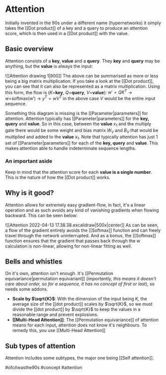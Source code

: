 # Attention

Initially invented in the 90s under a different name (hypernetworks) it simply takes the [[Dot product]] of a key and a query to produce an attention score, which is then used in a [[Dot product]] with the value.

## Basic overview
Attention consists of a **key, value** and a **query**. They **key** and **query** may be anything, but the **value** is always the input:

![[Attention drawing 1|900]]
The above can be summarised as more or less being a big matrix multiplication. If you take a look at the [[Dot product]], you can see that it can also be represented as a matrix multiplication. Using this form, the flow is ($K$=**key**, $Q$=**query**, $V$=**value**): 
$w'=QK^T$ -> $w=$softmax($w'$) -> $y^T=wV^T$
in the above case $V$ would be the entire input sequence.

Something this diagram is missing is the [[Parameter|parameters]] for attention. Attention typically has [[Parameter|parameters]] for the **key, query** and **value**. So in this case, between the **value** $x_1$ and the multiply gate there would be some weight and bias matrix $W_V$ and $B_V$ that would be multiplied and added to the **value** $x_1$. Note that typically attention has just 1 set of [[Parameter|parameters]] for each of the **key, query** and **value**. This makes attention able to handle indeterminate sequence lengths.

### An important aside
Keep in mind that the attention score for each **value is a single number**. This is the nature of how the [[Dot product]] works.

## Why is it good?
Attention allows for extremely easy gradient-flow, in fact, it's a linear operation and as such avoids any kind of vanishing gradients when flowing backward. This can be seen below:

![[Attention 2022-04-13 17.38.38.excalidraw|500x|center]]
As can be seen, a flow of the gradient entirely avoids the [[Softmax]] function and can freely travel through the network uninterrupted. And as a bonus, the [[Softmax]] function ensures that the gradient that passes back through the $w$ calculation is non-linear, allowing for non-linear fitting as well.

## Bells and whistles
On it's own, attention isn't enough. It's [[Permutation equivariance|permutation equivariant]] (*importantly, this means it doesn't care about order, so for a sequence, it has no concept of first or last*), so needs some addons.

- **Scale by $\sqrt{K}$**: With the dimension of the input being $K$, the average size of the [[dot product]] scales by $\sqrt{K}$, so we must divide the [[dot product]] by $\sqrt{K}$ to keep the values in a reasonable range and prevent explosions.
- **[[Multi-Head Attention]]**: The [[Permutation equivariance]] of attention means for each input, attention does not know it's neighbours. To remedy this, you use [[Multi-Head Attention]]


## Sub types of attention
Attention includes some subtypes, the major one being [[Self attention]]. 

#ofcitwasthe90s
#concept
#attention